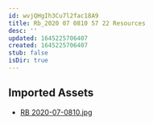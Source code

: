 ```yaml
---
id: wvjQHgIh3Cu7l2fac18A9
title: Rb_2020 07 0810 57 22 Resources
desc: ''
updated: 1645225706407
created: 1645225706407
stub: false
isDir: true
---
```

## Imported Assets
- [RB 2020-07-0810.jpg](/assets/rb-2020-07-0810.jpg)
